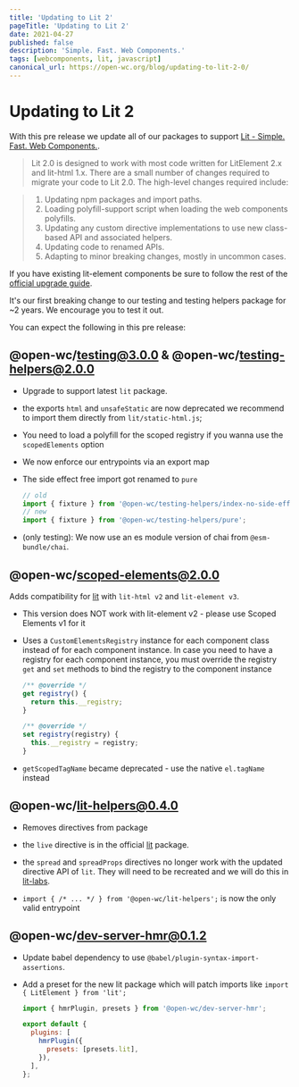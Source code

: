 ```yaml
---
title: 'Updating to Lit 2'
pageTitle: 'Updating to Lit 2'
date: 2021-04-27
published: false
description: 'Simple. Fast. Web Components.'
tags: [webcomponents, lit, javascript]
canonical_url: https://open-wc.org/blog/updating-to-lit-2-0/
---
```


# Updating to Lit 2

With this pre release we update all of our packages to support [Lit - Simple. Fast. Web Components.](https://lit.dev/).

> Lit 2.0 is designed to work with most code written for LitElement 2.x and lit-html 1.x. There are a small number of changes required to migrate your code to Lit 2.0. The high-level changes required include:

> 1. Updating npm packages and import paths.
> 2. Loading polyfill-support script when loading the web components polyfills.
> 3. Updating any custom directive implementations to use new class-based API and associated helpers.
> 4. Updating code to renamed APIs.
> 5. Adapting to minor breaking changes, mostly in uncommon cases.

If you have existing lit-element components be sure to follow the rest of the [official upgrade guide](https://lit.dev/docs/releases/upgrade/).

It's our first breaking change to our testing and testing helpers package for ~2 years. We encourage you to test it out.

You can expect the following in this pre release:

## @open-wc/testing@3.0.0 & @open-wc/testing-helpers@2.0.0

- Upgrade to support latest `lit` package.
- the exports `html` and `unsafeStatic` are now deprecated we recommend to import them directly from `lit/static-html.js`;
- You need to load a polyfill for the scoped registry if you wanna use the `scopedElements` option
- We now enforce our entrypoints via an export map
- The side effect free import got renamed to `pure`

  ```js
  // old
  import { fixture } from '@open-wc/testing-helpers/index-no-side-effects.js';
  // new
  import { fixture } from '@open-wc/testing-helpers/pure';
  ```

- (only testing): We now use an es module version of chai from `@esm-bundle/chai`.

## @open-wc/scoped-elements@2.0.0

Adds compatibility for [lit](https://lit.dev/) with `lit-html v2` and `lit-element v3`.

- This version does NOT work with lit-element v2 - please use Scoped Elements v1 for it
- Uses a `CustomElementsRegistry` instance for each component class instead of for each component instance. In case you need to have a registry for each component instance, you must override the registry `get` and `set` methods to bind the registry to the component instance

  ```js
  /** @override */
  get registry() {
    return this.__registry;
  }

  /** @override */
  set registry(registry) {
    this.__registry = registry;
  }
  ```

- `getScopedTagName` became deprecated - use the native `el.tagName` instead

## @open-wc/lit-helpers@0.4.0

- Removes directives from package

- the `live` directive is in the official [lit](https://lit.dev/docs/templates/directives/#live) package.
- the `spread` and `spreadProps` directives no longer work with the updated directive API of `lit`. They will need to be recreated and we will do this in [lit-labs](https://github.com/lit/lit/tree/main/packages/labs).
- `import { /* ... */ } from '@open-wc/lit-helpers';` is now the only valid entrypoint

## @open-wc/dev-server-hmr@0.1.2

- Update babel dependency to use `@babel/plugin-syntax-import-assertions`.
- Add a preset for the new lit package which will patch imports like `import { LitElement } from 'lit';`

  ```js
  import { hmrPlugin, presets } from '@open-wc/dev-server-hmr';

  export default {
    plugins: [
      hmrPlugin({
        presets: [presets.lit],
      }),
    ],
  };
  ```
